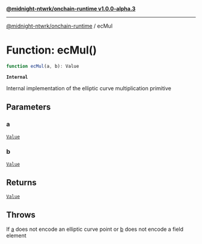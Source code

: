 [**@midnight-ntwrk/onchain-runtime v1.0.0-alpha.3**](../README.md)

***

[@midnight-ntwrk/onchain-runtime](../globals.md) / ecMul

# Function: ecMul()

```ts
function ecMul(a, b): Value
```

**`Internal`**

Internal implementation of the elliptic curve multiplication primitive

## Parameters

### a

[`Value`](../type-aliases/Value.md)

### b

[`Value`](../type-aliases/Value.md)

## Returns

[`Value`](../type-aliases/Value.md)

## Throws

If [a](ecMul.md#a) does not encode an elliptic curve point or [b](ecMul.md#b)
does not encode a field element
